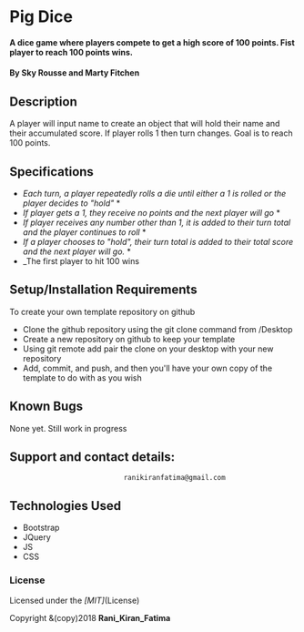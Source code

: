 # Pig Dice

#### A dice game where players compete to get a high score of 100 points. Fist player to reach 100 points wins.

#### By Sky Rousse and Marty Fitchen

## Description

A player will input name to create an object that will hold their name and their accumulated score. If player rolls 1 then turn changes. Goal is to reach 100 points.

## Specifications
 * _Each turn, a player repeatedly rolls a die until either a 1 is rolled or the player decides to "hold"_ *
 * _If player gets a 1, they receive no points and the next player will go_ *
 * _If player receives any number other than 1, it is added to their turn total and the player continues to roll_ *
 * _If a player chooses to "hold", their turn total is added to their total score and the next player will go._ *
 * _The first player to hit 100 wins</li>

## Setup/Installation Requirements

To create your own template repository on github

* Clone the github repository using the git clone command from /Desktop
* Create a new repository on github to keep your template
* Using git remote add pair the clone on your desktop with your new repository
* Add, commit, and push, and then you'll have your own copy of the template to do with as you wish


## Known Bugs
None yet. Still work in progress


## Support and contact details:
                                ranikiranfatima@gmail.com 

## Technologies Used

* Bootstrap
* JQuery
* JS
* CSS

### License

  Licensed under the _[MIT]_(License)

Copyright &(copy)2018 **Rani_Kiran_Fatima**
